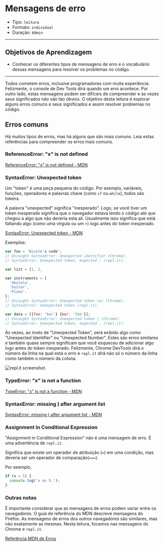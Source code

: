 # Mensagens de erro

- Tipo: `leitura`
- Formato: `individual`
- Duração: `60min`

***

## Objetivos de Aprendizagem

- Conhecer os diferentes tipos de mensagens de erro e o vocabulário dessas
  mensagens para resolver os problemas no código.

***

Todos cometem erros, inclusive programadores com muita experiência. Felizmente,
o console de Dev Tools dirá quando um erro acontece. Por outro lado, estas
mensagens podem ser difíceis de compreender e às vezes seus significados não são
tão óbvios. O objetivo desta leitura é explorar alguns erros comuns e seus
significados e assim resolver problemas no código.

## Erros comuns

Há muitos tipos de erros, mas há alguns que são mais comuns. Leia estas
referências para compreender os erros mais comuns.

### ReferenceError: "x" is not defined

[ReferenceError: "x" is not defined -
MDN](https://developer.mozilla.org/pt-BR/docs/Web/JavaScript/Reference/Errors/N%C3%A3o_definido)

### SyntaxError: Unexpected token

Um "token" é uma peça pequena do código. Por exemplo, variáveis, funções,
operadores e palavras chave (como `if` ou `while`), todos são tokens.

A palavra "unexpected" significa "inesperado". Logo, se você tiver um token
inesperado significa que o navegador estava lendo o código até que chegou a algo
que não deveria esta ali. Usualmente isso significa que está faltando algo (como
uma vírgula ou um `+`) logo antes do token inesperado.

[SyntaxError: Unexpected token -
MDN](https://developer.mozilla.org/pt-BR/docs/Web/JavaScript/Reference/Errors/Unexpected_token)

Exemplos:

```javascript
var foo = 'Nicole's code';
// Uncaught SyntaxError: Unexpected identifier (Chrome).
// SyntaxError: Unexpected token, expected ; (repl.it).
```

```javascript
var list = [1, 2,

var instruments = [
  'Ukulele',
  'Guitar',
  'Piano'.
};
// Uncaught SyntaxError: Unexpected token var (Chrome).
// SyntaxError: Unexpected token (repl.it).
```

```javascript
var data = [{foo: 'bar'} {bar: 'foo'}];
// Uncaught SyntaxError: Unexpected token { (Chrome).
// SyntaxError: Unexpected token, expected , (repl.it).
```

Às vezes, ao invés de "Unexpected Token", será exibido algo como "Unexpected
Identifier" ou "Unexpected Number". Estes são erros similares e também quase
sempre significam que você esqueceu de adicionar algo logo antes do token
inesperado. Felizmente, Chrome DevTools dirá o número da linha na qual está o
erro e `repl.it` dirá não só o número da linha como também o número da coluna.

![repl.it screenshot](https://user-images.githubusercontent.com/11894994/62891126-4d4a6a80-bd1b-11e9-9087-2f1c5dd898d6.png).

### TypeError: "x" is not a function

[TypeError: "x" is not a function -
MDN](https://developer.mozilla.org/pt-BR/docs/Web/JavaScript/Reference/Errors/Not_a_function)

### SyntaxError: missing ) after argument list

[SyntaxError: missing ) after argument list -
MDN](https://developer.mozilla.org/pt-BR/docs/Web/JavaScript/Reference/Errors/Fata_par%C3%AAnteses_ap%C3%B3s_lista_argumento)

### Assignment in Conditional Expression

"Assignment in Conditional Expression" não é uma mensagem de erro. É uma
advertência de `repl.it`.

Significa que existe um operador de atribuição (`=`) em uma condição, mas
deveria ser um operador de comparação(`===`).

Por exemplo,

```javascript
if (x = 5) {
  console.log('x es 5.');
}
```

### Outras notas

É importante considerar que as mensagens de erros podem variar entre os
navegadores. O guia de referência do MDN descreve mensagens do Firefox. As
mensagens de erros dos outros navegadores são similares, mas não exatamente as
mesmas. Nesta leitura, focamos nas mensagens do Chrome e `repl.it`.

[Referência MDN de
Erros](https://developer.mozilla.org/pt-BR/docs/Web/JavaScript/Reference/Errors)
